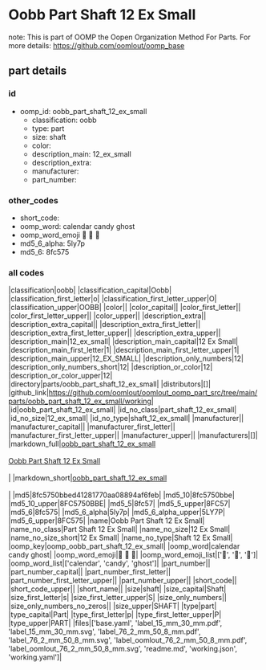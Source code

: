 # Oobb Part Shaft 12 Ex Small  

note: This is part of OOMP the Oopen Organization Method For Parts. For more details: https://github.com/oomlout/oomp_base

##  part details





### id
* oomp_id: oobb_part_shaft_12_ex_small
  * classification: oobb
  * type: part
  * size: shaft
  * color: 
  * description_main: 12_ex_small
  * description_extra: 
  * manufacturer: 
  * part_number: 

### other_codes
* short_code: 
* oomp_word: calendar candy ghost
* oomp_word_emoji :calendar: :candy: :ghost:
* md5_6_alpha: 5ly7p
* md5_6: 8fc575

### all codes 
|classification|oobb|
|classification_capital|Oobb|
|classification_first_letter|o|
|classification_first_letter_upper|O|
|classification_upper|OOBB|
|color||
|color_capital||
|color_first_letter||
|color_first_letter_upper||
|color_upper||
|description_extra||
|description_extra_capital||
|description_extra_first_letter||
|description_extra_first_letter_upper||
|description_extra_upper||
|description_main|12_ex_small|
|description_main_capital|12 Ex Small|
|description_main_first_letter|1|
|description_main_first_letter_upper|1|
|description_main_upper|12_EX_SMALL|
|description_only_numbers|12|
|description_only_numbers_short|12|
|description_or_color|12|
|description_or_color_upper|12|
|directory|parts/oobb_part_shaft_12_ex_small|
|distributors|[]|
|github_link|https://github.com/oomlout/oomlout_oomp_part_src/tree/main/parts/oobb_part_shaft_12_ex_small/working|
|id|oobb_part_shaft_12_ex_small|
|id_no_class|part_shaft_12_ex_small|
|id_no_size|12_ex_small|
|id_no_type|shaft_12_ex_small|
|manufacturer||
|manufacturer_capital||
|manufacturer_first_letter||
|manufacturer_first_letter_upper||
|manufacturer_upper||
|manufacturers|[]|
|markdown_full|[oobb_part_shaft_12_ex_small](https://github.com/oomlout/oomlout_oomp_part_src/tree/main/parts/oobb_part_shaft_12_ex_small/working)<br>[](https://github.com/oomlout/oomlout_oomp_part_src/tree/main/parts/oobb_part_shaft_12_ex_small/working)<br>[Oobb Part Shaft 12 Ex Small](https://github.com/oomlout/oomlout_oomp_part_src/tree/main/parts/oobb_part_shaft_12_ex_small/working)<br><br>|
|markdown_short|[oobb_part_shaft_12_ex_small](https://github.com/oomlout/oomlout_oomp_part_src/tree/main/parts/oobb_part_shaft_12_ex_small/working)<br><br>|
|md5|8fc5750bbed41281770aa08894af6feb|
|md5_10|8fc5750bbe|
|md5_10_upper|8FC5750BBE|
|md5_5|8fc57|
|md5_5_upper|8FC57|
|md5_6|8fc575|
|md5_6_alpha|5ly7p|
|md5_6_alpha_upper|5LY7P|
|md5_6_upper|8FC575|
|name|Oobb Part Shaft 12 Ex Small|
|name_no_class|Part Shaft 12 Ex Small|
|name_no_size|12 Ex Small|
|name_no_size_short|12 Ex Small|
|name_no_type|Shaft 12 Ex Small|
|oomp_key|oomp_oobb_part_shaft_12_ex_small|
|oomp_word|calendar candy ghost|
|oomp_word_emoji|:calendar: :candy: :ghost:|
|oomp_word_emoji_list|[':calendar:', ':candy:', ':ghost:']|
|oomp_word_list|['calendar', 'candy', 'ghost']|
|part_number||
|part_number_capital||
|part_number_first_letter||
|part_number_first_letter_upper||
|part_number_upper||
|short_code||
|short_code_upper||
|short_name||
|size|shaft|
|size_capital|Shaft|
|size_first_letter|s|
|size_first_letter_upper|S|
|size_only_numbers||
|size_only_numbers_no_zeros||
|size_upper|SHAFT|
|type|part|
|type_capital|Part|
|type_first_letter|p|
|type_first_letter_upper|P|
|type_upper|PART|
|files|['base.yaml', 'label_15_mm_30_mm.pdf', 'label_15_mm_30_mm.svg', 'label_76_2_mm_50_8_mm.pdf', 'label_76_2_mm_50_8_mm.svg', 'label_oomlout_76_2_mm_50_8_mm.pdf', 'label_oomlout_76_2_mm_50_8_mm.svg', 'readme.md', 'working.json', 'working.yaml']|
